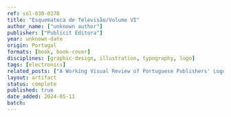 ```yaml
---
ref: sol-030-0270
title: "Esquemateca de Televisão/Volume VI"
author_name: ["unknown author"]
publisher: ["Publicit Editora"]
year: unknown-date
origin: Portugal
formats: [book, book-cover]
disciplines: [graphic-design, illustration, typography, logo]
tags: [electronics]
related_posts: ["A Working Visual Review of Portuguese Publishers' Logos"]
layout: artifact
status: complete
published: true
date_added: 2024-05-11
batch:
---
```

